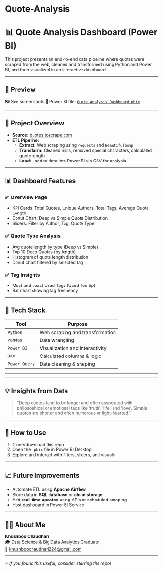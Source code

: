 # Quote-Analysis
# 📊 Quote Analysis Dashboard (Power BI)

This project presents an end-to-end data pipeline where quotes were scraped from the web, cleaned and transformed using Python and Power BI, and then visualized in an interactive dashboard.


---

## 🔗 Preview

🖼️ See screenshots 
📁 Power BI file: [`Quote_Analysis_Dashboard.pbix`](./Quote_Analysis_Dashboard.pbix)

---

## 🚀 Project Overview

- **Source:** [quotes.toscrape.com](http://quotes.toscrape.com/)
- **ETL Pipeline:**
  - **Extract:** Web scraping using `requests` and `BeautifulSoup`
  - **Transform:** Cleaned nulls, removed special characters, calculated quote length
  - **Load:** Loaded data into Power BI via CSV for analysis

---

## 📊 Dashboard Features

### ✅ Overview Page
- KPI Cards: Total Quotes, Unique Authors, Total Tags, Average Quote Length
- Donut Chart: Deep vs Simple Quote Distribution
- Slicers: Filter by Author, Tag, Quote Type

### ✅ Quote Type Analysis
- Avg quote length by type (Deep vs Simple)
- Top 10 Deep Quotes (by length)
- Histogram of quote length distribution
- Donut chart filtered by selected tag

### ✅ Tag Insights
- Most and Least Used Tags (Used Tooltip)
- Bar chart showing tag frequency

---

## 🧰 Tech Stack

| Tool            | Purpose                            |
|-----------------|------------------------------------|
| `Python`        | Web scraping and transformation    |
| `Pandas`        | Data wrangling                     |
| `Power BI`      | Visualization and interactivity    |
| `DAX`           | Calculated columns & logic         |
| `Power Query`   | Data cleaning & shaping            |

---


---

## 💡 Insights from Data

> “Deep quotes tend to be longer and often associated with philosophical or emotional tags like ‘truth’, ‘life’, and ‘love’. Simple quotes are shorter and often humorous or light-hearted.”

---

## 📌 How to Use

1. Clone/download this repo
2. Open the `.pbix` file in Power BI Desktop
3. Explore and interact with filters, slicers, and visuals

---

## 📈 Future Improvements

- Automate ETL using **Apache Airflow**
- Store data in **SQL database** or **cloud storage**
- Add **real-time updates** using APIs or scheduled scraping
- Host dashboard in Power BI Service

---

## 🙋‍♀️ About Me

**Khushboo Chaudhari**  
🎓 Data Science & Big Data Analytics Graduate  
📧 khushboochaudhari224@gmail.com  

---

⭐ *If you found this useful, consider starring the repo!*

